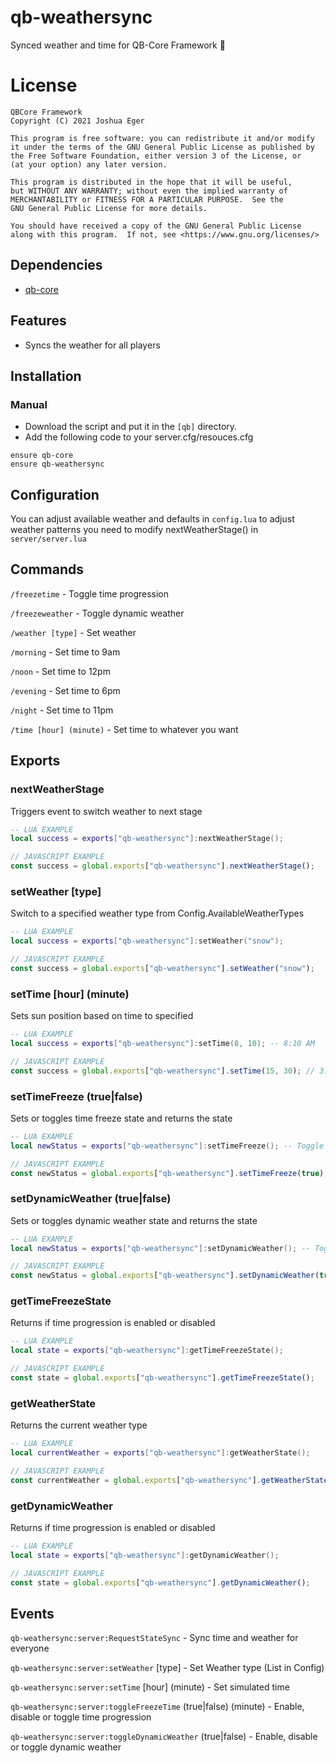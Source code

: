 # qb-weathersync
Synced weather and time for QB-Core Framework :sunrise:

# License

    QBCore Framework
    Copyright (C) 2021 Joshua Eger

    This program is free software: you can redistribute it and/or modify
    it under the terms of the GNU General Public License as published by
    the Free Software Foundation, either version 3 of the License, or
    (at your option) any later version.

    This program is distributed in the hope that it will be useful,
    but WITHOUT ANY WARRANTY; without even the implied warranty of
    MERCHANTABILITY or FITNESS FOR A PARTICULAR PURPOSE.  See the
    GNU General Public License for more details.

    You should have received a copy of the GNU General Public License
    along with this program.  If not, see <https://www.gnu.org/licenses/>


## Dependencies
- [qb-core](https://github.com/qbcore-framework/qb-core)

## Features
- Syncs the weather for all players

## Installation
### Manual
- Download the script and put it in the `[qb]` directory.
- Add the following code to your server.cfg/resouces.cfg
```
ensure qb-core
ensure qb-weathersync
```

## Configuration
You can adjust available weather and defaults in `config.lua`
to adjust weather patterns you need to modify nextWeatherStage() in `server/server.lua`



## Commands

`/freezetime` - Toggle time progression

`/freezeweather` - Toggle dynamic weather

`/weather [type]` - Set weather

`/morning` - Set time to 9am

`/noon` - Set time to 12pm

`/evening` - Set time to 6pm

`/night` - Set time to 11pm

`/time [hour] (minute)` - Set time to whatever you want

## Exports

### nextWeatherStage
Triggers event to switch weather to next stage
```lua
-- LUA EXAMPLE
local success = exports["qb-weathersync"]:nextWeatherStage();
```
```js
// JAVASCRIPT EXAMPLE
const success = global.exports["qb-weathersync"].nextWeatherStage();
```


### setWeather [type]
Switch to a specified weather type from Config.AvailableWeatherTypes
```lua
-- LUA EXAMPLE
local success = exports["qb-weathersync"]:setWeather("snow");
```
```js
// JAVASCRIPT EXAMPLE
const success = global.exports["qb-weathersync"].setWeather("snow");
```


### setTime [hour] (minute)
Sets sun position based on time to specified
```lua
-- LUA EXAMPLE
local success = exports["qb-weathersync"]:setTime(8, 10); -- 8:10 AM
```
```js
// JAVASCRIPT EXAMPLE
const success = global.exports["qb-weathersync"].setTime(15, 30); // 3:30PM
```


### setTimeFreeze (true|false)
Sets or toggles time freeze state and returns the state
```lua
-- LUA EXAMPLE
local newStatus = exports["qb-weathersync"]:setTimeFreeze(); -- Toggle
```
```js
// JAVASCRIPT EXAMPLE
const newStatus = global.exports["qb-weathersync"].setTimeFreeze(true); // Enable
```


### setDynamicWeather (true|false)
Sets or toggles dynamic weather state and returns the state
```lua
-- LUA EXAMPLE
local newStatus = exports["qb-weathersync"]:setDynamicWeather(); -- Toggle
```
```js
// JAVASCRIPT EXAMPLE
const newStatus = global.exports["qb-weathersync"].setDynamicWeather(true); // Enable
```


### getTimeFreezeState
Returns if time progression is enabled or disabled
```lua
-- LUA EXAMPLE
local state = exports["qb-weathersync"]:getTimeFreezeState();
```
```js
// JAVASCRIPT EXAMPLE
const state = global.exports["qb-weathersync"].getTimeFreezeState();
```


### getWeatherState
Returns the current weather type
```lua
-- LUA EXAMPLE
local currentWeather = exports["qb-weathersync"]:getWeatherState();
```
```js
// JAVASCRIPT EXAMPLE
const currentWeather = global.exports["qb-weathersync"].getWeatherState();
```


### getDynamicWeather
Returns if time progression is enabled or disabled
```lua
-- LUA EXAMPLE
local state = exports["qb-weathersync"]:getDynamicWeather();
```
```js
// JAVASCRIPT EXAMPLE
const state = global.exports["qb-weathersync"].getDynamicWeather();
```


## Events


`qb-weathersync:server:RequestStateSync` - Sync time and weather for everyone

`qb-weathersync:server:setWeather` [type] - Set Weather type (List in Config)

`qb-weathersync:server:setTime` [hour] (minute) - Set simulated time

`qb-weathersync:server:toggleFreezeTime` (true|false) (minute) - Enable, disable or toggle time progression

`qb-weathersync:server:toggleDynamicWeather` (true|false) - Enable, disable or toggle dynamic weather

